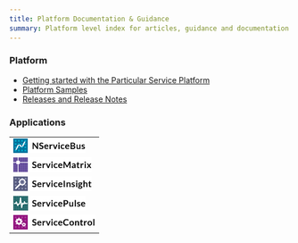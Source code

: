 ```yaml
---
title: Platform Documentation & Guidance
summary: Platform level index for articles, guidance and documentation
---
```


### Platform

- [Getting started with the Particular Service Platform](getting-started-with-particular-service-platform)
- [Platform Samples](samples)
- [Releases and Release Notes](release-notes)

### Applications

| |  
|:--- |
|<a href="/NServiceBus"><img src="images/NServiceBusLogo.png" alt="NServiceBus article index"/></a>|
|<a href="/NServiceBus"><img src="images/ServiceMatrixLogo.png" alt="ServiceMatrix article index"/></a>|
|<a href="/NServiceBus"><img src="images/ServiceInsightLogo.png" alt="ServiceInsight article index"/></a>|
|<a href="/NServiceBus"><img src="images/ServicePulseLogo.png" alt="ServicePulse article index"/></a>|
|<a href="/NServiceBus"><img src="images/ServiceControlLogo.png" alt="ServiceControl article index"/></a>|

